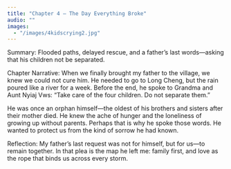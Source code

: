 ```yaml
---
title: "Chapter 4 — The Day Everything Broke"
audio: ""
images:
  - "/images/4kidscrying2.jpg"
---
```


Summary: Flooded paths, delayed rescue, and a father’s last words—asking that his children not be separated.

Chapter Narrative: When we finally brought my father to the village, we knew we could not cure him. He needed to go to Long Cheng, but the rain poured like a river for a week. Before the end, he spoke to Grandma and Aunt Nyiaj Vws: “Take care of the four children. Do not separate them.”

He was once an orphan himself—the oldest of his brothers and sisters after their mother died. He knew the ache of hunger and the loneliness of growing up without parents. Perhaps that is why he spoke those words. He wanted to protect us from the kind of sorrow he had known.

Reflection:
My father’s last request was not for himself, but for us—to remain together. In that plea is the map he left me: family first, and love as the rope that binds us across every storm.